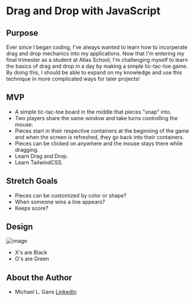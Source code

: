 # Drag and Drop with JavaScript

## Purpose

Ever since I began coding, I've always wanted to learn how to incorperate drag and drop mechanics into my applications.  Now that I'm entering my final trimester as a student at Atlas School, I'm challenging myself to learn the basics of drag and drop in a day by making a simple tic-tac-toe game.  By doing this, I should be able to expand on my knowledge and use this technique in more complicated ways for later projects!

## MVP

- A simple tic-tac-toe board in the middle that pieces "snap" into.
- Two players share the same window and take turns controlling the mouse.
- Pieces start in their respective containers at the beginning of the game and when the screen is refreshed, they go back into their containers.
- Pieces can be clicked on anywhere and the mouse stays there while dragging.
- Learn Drag and Drop.
- Learn TailwindCSS.

## Stretch Goals

- Pieces can be customized by color or shape?
- When someone wins a line appears?
- Keeps score?

## Design
![image](https://github.com/user-attachments/assets/9e8f04dc-3144-4137-8ca5-56522578b76d)

- X's are Black
- O's are Green

## About the Author
- Michael L. Gans [LinkedIn](https://www.linkedin.com/in/michaellgans/)
